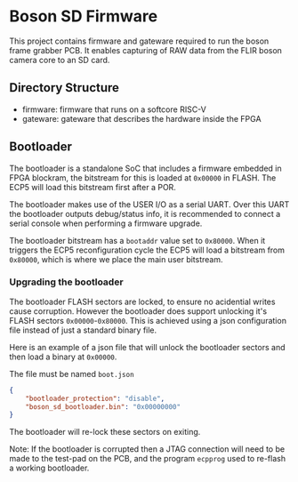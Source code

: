 # Boson SD Firmware

This project contains firmware and gateware required to run the boson frame grabber PCB. It enables capturing of RAW data from the FLIR boson camera core to an SD card.

## Directory Structure

 - firmware: firmware that runs on a softcore RISC-V
 - gateware: gateware that describes the hardware inside the FPGA

 

## Bootloader

The bootloader is a standalone SoC that includes a firmware embedded in FPGA blockram, the bitstream for this is loaded at `0x00000` in FLASH.
The ECP5 will load this bitstream first after a POR.

The bootloader makes use of the USER I/O as a serial UART. 
Over this UART the bootloader outputs debug/status info, it is recommended to connect a serial console when performing a firmware upgrade.

The bootloader bitstream has a `bootaddr` value set to `0x80000`. When it triggers the ECP5 reconfiguration cycle the ECP5 will load a bitstream from `0x80000`, which is where we place the main user bitstream.

### Upgrading the bootloader

The bootloader FLASH sectors are locked, to ensure no acidential writes cause corruption. However the bootloader does support unlocking it's FLASH sectors `0x00000`-`0x80000`. 
This is achieved using a json configuration file instead of just a standard binary file.

Here is an example of a json file that will unlock the bootloader sectors and then load a binary at `0x00000`.

The file must be named `boot.json`

```json
{
	"bootloader_protection": "disable",
	"boson_sd_bootloader.bin": "0x00000000"
}
```

The bootloader will re-lock these sectors on exiting.

Note: If the bootloader is corrupted then a JTAG connection will need to be made to the test-pad on the PCB, and the program `ecpprog` used to re-flash a working bootloader.
